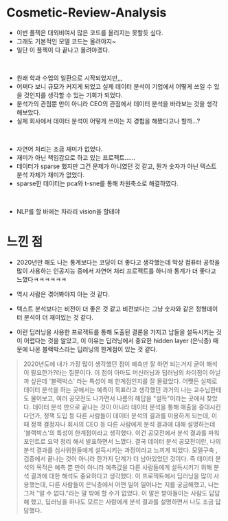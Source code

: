 # Cosmetic-Review-Analysis

- 이번 플젝은 대외비여서 많은 코드를 올리지는 못할듯 싶다.
- 그래도 기본적인 모델 코드는 올려야지~
- 일단 이 플젝이 다 끝나고 올려야겠다.

</br>

- 원래 학과 수업의 일환으로 시작되었지만,,,
- 어쩌다 보니 규모가 커지게 되었고 실제 데이터 분석이 기업에서 어떻게 쓰일 수 있을 것인지를 생각할 수 있는 기회가 되었다.
- 분석가의 관점뿐 만이 아니라 CEO의 관점에서 데이터 분석을 바라보는 것을 생각해보았다.
- 실제 회사에서 데이터 분석이 어떻게 쓰이는 지 경험을 해봤다고나 할까...?


</br>

- 자연어 처리는 조금 재미가 없었다.
- 재미가 아닌 책임감으로 하고 있는 프로젝트......
- 데이터가 sparse 했지만 그건 문제가 아니였던 것 같고, 뭔가 숫자가 아닌 텍스트 분석 자체가 재미가 없었다.
- sparse한 데이터는 pca와 t-sne를 통해 차원축소로 해결하였다.


</br>

- NLP를 할 바에는 차라리 vision을 할테야

# 느낀 점
- 2020년만 해도 나는 통계보다는 코딩이 더 좋다고 생각했는데 막상 컴퓨터 공학을 많이 사용하는 인공지능 중에서 자연어 처리 프로젝트를 하니까 통계가 더 좋다고 느꼈다ㅋㅋㅋㅋㅋㅋ
- 역시 사람은 겪어봐야지 아는 것 같다.

- 텍스트 분석보다는 비전이 더 좋은 것 같고 비전보다는 그냥 숫자와 같은 정형데이터 분석이 더 재미있는 것 같다.
- 이런 딥러닝을 사용한 프로젝트를 통해 도출된 결론을 가지고 남들을 설득시키는 것이 어렵다는 것을 알았고, 이 이유는 딥러닝에서 중요한 hidden layer (은닉층) 때문에 나온 블랙박스라는 딥러닝의 한계점이 있는 것 같다.

> 2020년도에 내가 가장 많이 생각했던 점이 예측만 잘 하면 되는거지 굳이 해석이 필요한가?라는 질문이다. 이 점이 아마도 머신러닝과 딥러닝의 차이점이 아닐까 싶은데 '블랙박스' 라는 특성이 왜 한계점인지를 잘 몰랐었다. 어쨋든 실제로 데이터 분석을 하는 곳에서는 예측이 목표라고 생각했던 과거의 나는 교수님한테도 물어보고, 여러 공모전도 나가면서 나름의 해답을 "설득"이라는 곳에서 찾았다. 데이터 분석 만으로 끝나는 것이 아니라 데이터 분석을 통해 매출을 증대시킨다던가, 정책 도입 등 다른 사람들이 데이터 분석의 결과를 이용하게 되는데, 이 때 정책 결정자나 회사의 CEO 등 다른 사람에게 분석 결과에 대해 설명하는데 '블랙박스'의 특성이 한계점이라고 생각했다. 이건 공모전에서 분석 결과를 파워포인트로 요약 정리 해서 발표하면서 느꼈다. 결국 데이터 분석 공모전이란, 나의 분석 결과를 심사위원들에게 설득시키는 과정이라고 느끼게 되었다. 모델구축 , 검증에서 끝나는 것이 아니라 한가지 단계가 더 남아있었던 것이다. 즉 데이터 분석의 목적은 예측 뿐 만이 아니라 예측값을 다른 사람들에게 설득시키기 위해 분석 결과에 대한 해석도 중요하다고 생각했다. 이 프로젝트에서 딥러닝을 많이 사용했는데, 다른 사람들이 은닉층에서 어떤 일이 일어나는 지를 궁금해했고, 나는 그저 "알 수 없다."라는 말 밖에 할 수가 없었다. 이 말은 받아들이는 사람도 답답해 했고, 딥러닝을 하나도 모르는 사람에게 분석 결과를 설명하면서 나도 조금 답답했다.


